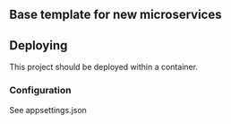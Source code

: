 ## Base template for new microservices

## Deploying
This project should be deployed within a container. 
### Configuration
See appsettings.json

